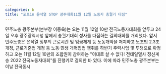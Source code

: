 ```yaml
---
categories: b
title: "포토in 윤석열 STOP 광주대회11월 12일 노동자 총궐기 다짐"
---
```

민주노총 광주본부(본부장 이종욱)는 오는 11월 12일 10만 전국노동자대회를 앞두고 24일 오후 광주광역시청 앞에서 총궐기대회 성사를 다짐하는 결의대회를 개최했다. 앞서 민주노총은 윤석열 정부의 근로시간 및 임금체계 등 노동개악을 저지하고 노조법 2.3조 개정, 근로기준법 개정 등 노동·민생 개혁입법 쟁취를 하반기 주력사업 및 투쟁으로 확정하고 오는 11월 12일 10만의 조합원이 참여하는 "이대로 살 수 없다! 전태일열사 정신계승 2022 전국노동자대회"를 진행키로 결의한 바 있다. 이에 따라 민주노총 광주본부는 이날 전국동시